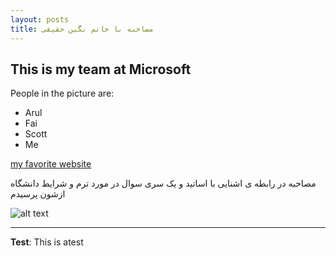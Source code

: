 ```yaml
---
layout: posts
title: مصاحبه با خانم نگین حقیقی
---
```


## This is my team at Microsoft
People in the picture are:
- Arul
- Fai
- Scott
- Me

[my favorite website](http://www.google.com)

مصاحبه در رابطه ی اشنایی با اساتید و یک سری سوال در مورد ترم و شرایط دانشگاه ازشون پرسیدم



![alt text](../assets/images/grouppic.jpg "Team Picture")

---
**Test**: This is atest
